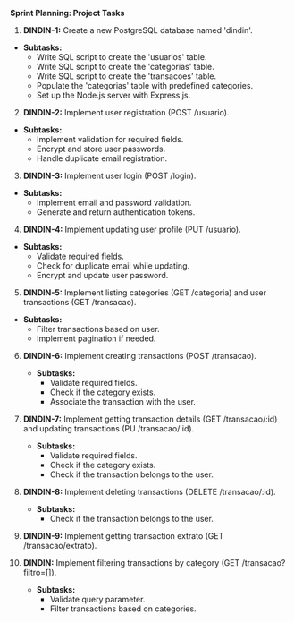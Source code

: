 **Sprint Planning: Project Tasks**

01. **DINDIN-1:** Create a new PostgreSQL database named 'dindin'.
   - **Subtasks:** 
     - Write SQL script to create the 'usuarios' table.
     - Write SQL script to create the 'categorias' table.
     - Write SQL script to create the 'transacoes' table.
     - Populate the 'categorias' table with predefined categories.
     - Set up the Node.js server with Express.js.

02. **DINDIN-2:** Implement user registration (POST /usuario).
   - **Subtasks:** 
     - Implement validation for required fields.
     - Encrypt and store user passwords.
     - Handle duplicate email registration.

03. **DINDIN-3:** Implement user login (POST /login).
   - **Subtasks:** 
     - Implement email and password validation.
     - Generate and return authentication tokens. 

04. **DINDIN-4:** Implement updating user profile (PUT /usuario). 
   - **Subtasks:** 
     - Validate required fields.
     - Check for duplicate email while updating.
     - Encrypt and update user password.

05. **DINDIN-5:** Implement listing categories (GET /categoria) and user transactions (GET /transacao).
   - **Subtasks:** 
     - Filter transactions based on user.
     - Implement pagination if needed.

06. **DINDIN-6:** Implement creating transactions (POST /transacao).
    - **Subtasks:** 
      - Validate required fields.
      - Check if the category exists.
      - Associate the transaction with the user.

07. **DINDIN-7:** Implement getting transaction details (GET /transacao/:id) and updating transactions (PU /transacao/:id).
    - **Subtasks:** 
      - Validate required fields.
      - Check if the category exists.
      - Check if the transaction belongs to the user.

08. **DINDIN-8:** Implement deleting transactions (DELETE /transacao/:id).
    - **Subtasks:** 
      - Check if the transaction belongs to the user.

09. **DINDIN-9:** Implement getting transaction extrato (GET /transacao/extrato).

10. **DINDIN:** Implement filtering transactions by category (GET /transacao?filtro=[]).
    - **Subtasks:** 
      - Validate query parameter.
      - Filter transactions based on categories.

